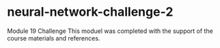 # neural-network-challenge-2
Module 19 Challenge
    This moduel was completed with the support of the course materials and 
    references.